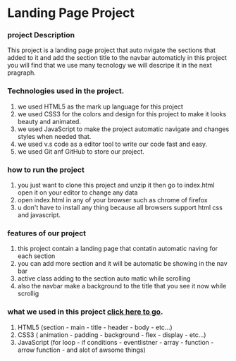 # Landing Page Project

### project Description
This project is a landing page project that auto nvigate the sections that added to it and add the section title to the navbar automaticly 
in this project you will find that we use many tecnology we will descripe it in the next pragraph.

### Technologies used in the project.
1. we used HTML5 as the mark up language for this project 
2. we used CSS3 for the colors and design for this project to make it looks beauty and animated.
3. we used JavaScript to make the project automatic navigate and changes styles when needed that. 
4. we used v.s code as a editor tool to write our code fast and easy.
5. we used Git anf GitHub to store our project.

### how to run the project
1. you just want to clone this project and unzip it then go to index.html open it on your editor to change any data
2. open index.html in any of your browser such as chrome of firefox
3. u don't have to install any thing because all browsers support html css and javascript.


### features of our project

1. this project contain a landing page that contatin automatic naving for each section 
2. you can add more section and it will be automatic be showing in the nav bar
3. active class adding to the section auto matic while scrolling 
4. also the navbar make a background to the title that you see it now while scrollig 

### what we used in this project [click here to go](https://review.udacity.com/#!/reviews/3145966).
1. HTML5 (section - main - title - header - body - etc...)
2. CSS3 ( animation - padding - background - flex - display - etc...)
3. JavaScript (for loop - if conditions - eventlistner - array - function - arrow function - and alot of awsome things)
